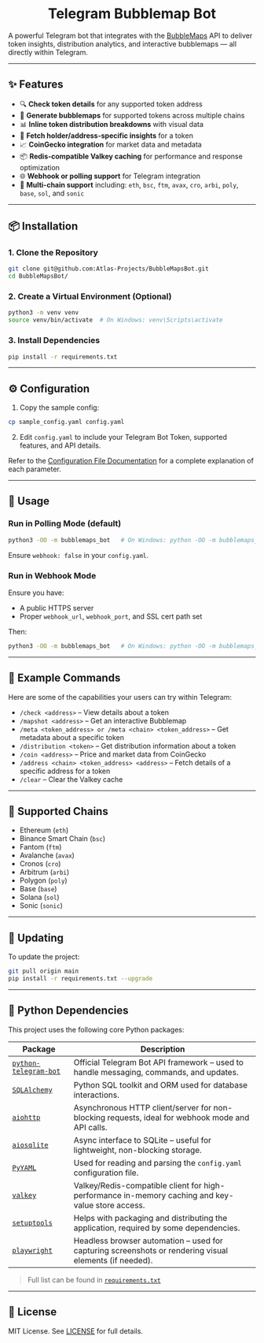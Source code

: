 <div align="center">
  <h1>Telegram Bubblemap Bot</h1>
</div>

A powerful Telegram bot that integrates with the [BubbleMaps](https://app.bubblemaps.io/) API to deliver token insights, distribution analytics, and interactive bubblemaps — all directly within Telegram.

---

## ✨ Features

- 🔍 **Check token details** for any supported token address
- 🫧 **Generate bubblemaps** for supported tokens across multiple chains
- 📊 **Inline token distribution breakdowns** with visual data
- 🧾 **Fetch holder/address-specific insights** for a token
- 📈 **CoinGecko integration** for market data and metadata
- 📦 **Redis-compatible Valkey caching** for performance and response optimization
- 🌐 **Webhook or polling support** for Telegram integration
- 🔗 **Multi-chain support** including: `eth`, `bsc`, `ftm`, `avax`, `cro`, `arbi`, `poly`, `base`, `sol`, and `sonic`

---

## 📦 Installation

### 1. Clone the Repository

```bash
git clone git@github.com:Atlas-Projects/BubbleMapsBot.git
cd BubbleMapsBot/
```

### 2. Create a Virtual Environment (Optional)

```bash
python3 -m venv venv
source venv/bin/activate  # On Windows: venv\Scripts\activate
```

### 3. Install Dependencies

```bash
pip install -r requirements.txt
```

---

## ⚙️ Configuration

1. Copy the sample config:

```bash
cp sample_config.yaml config.yaml
```

2. Edit `config.yaml` to include your Telegram Bot Token, supported features, and API details.

Refer to the [Configuration File Documentation](./docs/config_vars.md) for a complete explanation of each parameter.

---

## 🚀 Usage

### Run in Polling Mode (default)

```bash
python3 -OO -m bubblemaps_bot   # On Windows: python -OO -m bubblemaps_bot
```

Ensure `webhook: false` in your `config.yaml`.

### Run in Webhook Mode

Ensure you have:

- A public HTTPS server
- Proper `webhook_url`, `webhook_port`, and SSL cert path set

Then:

```bash
python3 -OO -m bubblemaps_bot   # On Windows: python -OO -m bubblemaps_bot
```

---

## 🧪 Example Commands

Here are some of the capabilities your users can try within Telegram:

- `/check <address>` – View details about a token
- `/mapshot <address>` – Get an interactive Bubblemap
- `/meta <token_address> or /meta <chain> <token_address>` – Get metadata about a specific token
- `/distribution <token>` – Get distribution information about a token
- `/coin <address>` – Price and market data from CoinGecko
- `/address <chain> <token_address> <address>` – Fetch details of a specific address for a token
- `/clear` – Clear the Valkey cache

---

## 🧩 Supported Chains

- Ethereum (`eth`)
- Binance Smart Chain (`bsc`)
- Fantom (`ftm`)
- Avalanche (`avax`)
- Cronos (`cro`)
- Arbitrum (`arbi`)
- Polygon (`poly`)
- Base (`base`)
- Solana (`sol`)
- Sonic (`sonic`)

---

## 🔄 Updating

To update the project:

```bash
git pull origin main
pip install -r requirements.txt --upgrade
```

---

## 🐍 Python Dependencies

This project uses the following core Python packages:

| Package | Description |
|--------|-------------|
| [`python-telegram-bot`](https://pypi.org/project/python-telegram-bot/) | Official Telegram Bot API framework – used to handle messaging, commands, and updates. |
| [`SQLAlchemy`](https://pypi.org/project/SQLAlchemy/) | Python SQL toolkit and ORM used for database interactions. |
| [`aiohttp`](https://pypi.org/project/aiohttp/) | Asynchronous HTTP client/server for non-blocking requests, ideal for webhook mode and API calls. |
| [`aiosqlite`](https://pypi.org/project/aiosqlite/) | Async interface to SQLite – useful for lightweight, non-blocking storage. |
| [`PyYAML`](https://pypi.org/project/PyYAML/) | Used for reading and parsing the `config.yaml` configuration file. |
| [`valkey`](https://pypi.org/project/valkey/) | Valkey/Redis-compatible client for high-performance in-memory caching and key-value store access. |
| [`setuptools`](https://pypi.org/project/setuptools/) | Helps with packaging and distributing the application, required by some dependencies. |
| [`playwright`](https://pypi.org/project/playwright/) | Headless browser automation – used for capturing screenshots or rendering visual elements (if needed). |

> Full list can be found in [`requirements.txt`](./requirements.txt)

---

## 📜 License

MIT License. See [LICENSE](./LICENSE) for full details.
